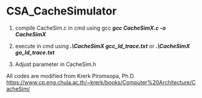 # CSA_CacheSimulator
 
1. compile CacheSim.c in cmd using gcc
***gcc CacheSimX.c -o CacheSimX***

2. execute in cmd using 
***.\CacheSimX gcc_ld_trace.txt***
or ***.\CacheSimX go_ld_trace.txt***

3. Adjust parameter in CacheSim.h

All codes are modified from Krerk Piromsopa, Ph.D.
https://www.cp.eng.chula.ac.th/~krerk/books/Computer%20Architecture/CacheSim/